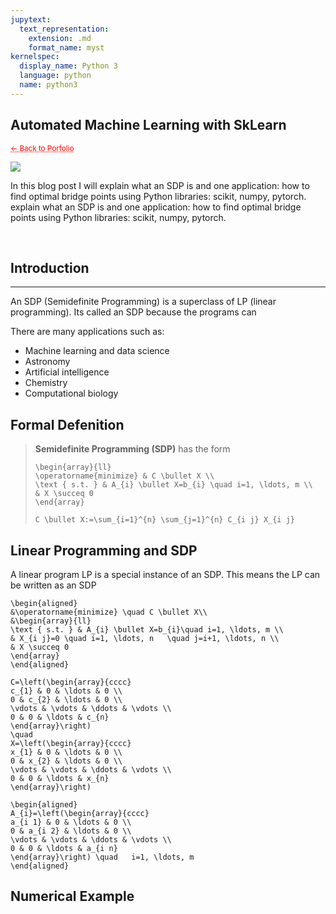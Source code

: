 ```yaml
---
jupytext:
  text_representation:
    extension: .md
    format_name: myst
kernelspec:
  display_name: Python 3
  language: python
  name: python3
---
```


##  Automated Machine Learning with SkLearn

 <sub> <a href="https://jmhuer.github.io/mini_book/_build/html/docs/portfolio.html" style="color: red; text-decoration: underline;text-decoration-style: dotted;">← Back to Porfolio</a> </sub>

<img src="../../../../images/automatedml.png" align="center"/>

<br>

 In this blog post I will explain what an SDP is and one application: how to find optimal bridge points using Python libraries: scikit, numpy, pytorch. explain what an SDP is and one application: how to find optimal bridge points using Python libraries: scikit, numpy, pytorch.

<br>


## Introduction
---

An SDP (Semidefinite Programming) is a superclass of LP (linear programming). Its called an SDP because the programs can

There are many applications such as:

-   Machine learning and data science
-   Astronomy
-   Artificial intelligence
-   Chemistry
-   Computational biology




## Formal Defenition

> **Semidefinite Programming (SDP)** has the form
>
>```{math}
>\begin{array}{ll}
>\operatorname{minimize} & C \bullet X \\
>\text { s.t. } & A_{i} \bullet X=b_{i} \quad i=1, \ldots, m \\
>& X \succeq 0
>\end{array}
>```
>```{math}
>C \bullet X:=\sum_{i=1}^{n} \sum_{j=1}^{n} C_{i j} X_{i j}
>```






## Linear Programming and SDP

A linear program LP is a special instance of an SDP.
This means the LP can be written as an SDP

```{math}
\begin{aligned}
&\operatorname{minimize} \quad C \bullet X\\
&\begin{array}{ll}
\text { s.t. } & A_{i} \bullet X=b_{i}\quad i=1, \ldots, m \\
& X_{i j}=0 \quad i=1, \ldots, n   \quad j=i+1, \ldots, n \\
& X \succeq 0
\end{array}
\end{aligned}
```


```{math}
C=\left(\begin{array}{cccc}
c_{1} & 0 & \ldots & 0 \\
0 & c_{2} & \ldots & 0 \\
\vdots & \vdots & \ddots & \vdots \\
0 & 0 & \ldots & c_{n}
\end{array}\right)
\quad
X=\left(\begin{array}{cccc}
x_{1} & 0 & \ldots & 0 \\
0 & x_{2} & \ldots & 0 \\
\vdots & \vdots & \ddots & \vdots \\
0 & 0 & \ldots & x_{n}
\end{array}\right)
```


```{math}
\begin{aligned}
A_{i}=\left(\begin{array}{cccc}
a_{i 1} & 0 & \ldots & 0 \\
0 & a_{i 2} & \ldots & 0 \\
\vdots & \vdots & \ddots & \vdots \\
0 & 0 & \ldots & a_{i n}
\end{array}\right) \quad   i=1, \ldots, m
\end{aligned}
```






## Numerical Example


















